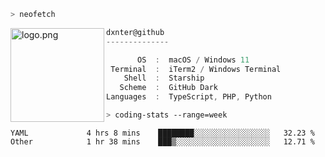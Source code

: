 ```zsh
> neofetch
```

<img align="left" src="https://user-images.githubusercontent.com/17434202/213643827-2660ae3a-d75f-4961-a865-9847c10b767f.png" alt="logo.png" width="150"/>

```csharp
dxnter@github
--------------

       OS  :  macOS / Windows 11
 Terminal  :  iTerm2 / Windows Terminal
    Shell  :  Starship
   Scheme  :  GitHub Dark
Languages  :  TypeScript, PHP, Python
```

```zsh
> coding-stats --range=week
```

<!--START_SECTION:waka-->

```text
YAML             4 hrs 8 mins    ████████░░░░░░░░░░░░░░░░░   32.23 %
Other            1 hr 38 mins    ███▒░░░░░░░░░░░░░░░░░░░░░   12.71 %
```

<!--END_SECTION:waka-->
